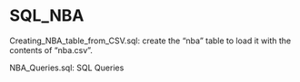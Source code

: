 # SQL_NBA

Creating_NBA_table_from_CSV.sql: create the “nba” table to load it with the contents of “nba.csv”. 

NBA_Queries.sql: SQL Queries
